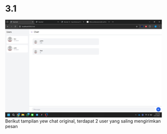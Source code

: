 # 3.1
![img.png](img.png)
Berikut tampilan yew chat original, terdapat 2 user yang saling mengirimkan pesan